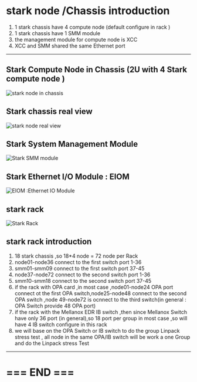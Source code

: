 # stark node /Chassis introduction

1. 1 stark chassis have 4 compute node (default configure in rack )
2. 1 stark chassis have 1 SMM module 
3. the management module for compute node is XCC
4. XCC and SMM shared the same Ethernet port 
---

## Stark Compute Node in Chassis (2U with 4 Stark compute node )
![stark node in chassis ](http://img0.ph.126.net/e1wqSR56wgzUwnwkOf49uQ==/1280992619029733622.png)
## Stark chassis real view
![stark node real view](http://img1.ph.126.net/xJPogqvY4dDavKPp_E_9Cw==/6632258536795526287.png)
## Stark System Management Module
![Stark SMM module ](http://img0.ph.126.net/bptwbVteaKre35VrpdwH5A==/6632277228493198101.png)
## Stark Ethernet I/O Module : EIOM 
![EIOM :Ethernet IO Module ](http://img2.ph.126.net/loy7SQOmV1-bkyiS1fxKOg==/6632232148516465091.png)

## stark rack 

![Stark Rack ](http://img0.ph.126.net/fKClw05HFg6BaGsnXXkefw==/6632527917144333480.png)

## stark rack introduction
1. 18 stark chassis ,so 18*4 node = 72 node per Rack 
2. node01-node36 connect to the first switch port 1-36
3. smm01-smm09 connect to the first switch port 37-45
4. node37-node72 connect to the second switch port 1-36
5. smm10-smm18 connect to the second switch port 37-45
6. if the rack with OPA card ,in most case ,node01-node24 OPA port connect ot the first  OPA switch,node25-node48 connect to the second OPA switch ,node 49-node72 is ocnnect to the third switch(in general : OPA Switch provide 48 OPA port)
7. if the rack with the Mellanox EDR IB switch ,then since Mellanox Switch  have only 36 port (in general),so 18 port per group in most case ,so will have 4 IB switch configure in this rack 
8. we will base on the OPA Switch or IB switch to do the group Linpack stress test , all node in the same OPA/IB switch will be work a one Group and do the Linpack stress Test
--- 
#  === END ===  
